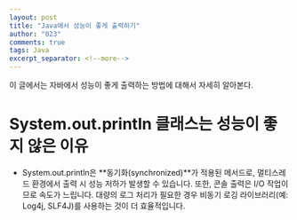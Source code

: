 ```yaml
---
layout: post
title: "Java에서 성능이 좋게 출력하기"
author: "023"
comments: true
tags: Java
excerpt_separator: <!--more-->
---
```


이 글에서는 자바에서 성능이 좋게 출력하는 방법에 대해서 자세히 알아본다.
# System.out.println 클래스는 성능이 좋지 않은 이유
- System.out.println은 **동기화(synchronized)**가 적용된 메서드로, 멀티스레드 환경에서 출력 시 성능 저하가 발생할 수 있습니다. 또한, 콘솔 출력은 I/O 작업이므로 속도가 느립니다. 대량의 로그 처리가 필요한 경우 비동기 로깅 라이브러리(예: Log4j, SLF4J)를 사용하는 것이 더 효율적입니다.